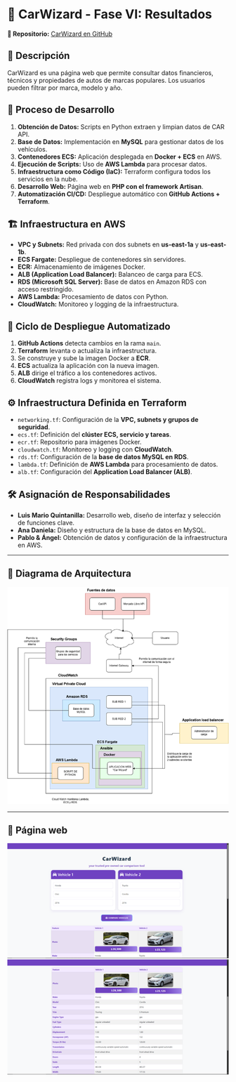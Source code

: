 # 🚗 CarWizard - Fase VI: Resultados

**📌 Repositorio:** [CarWizard en GitHub](https://github.com/PabloDoria/Car-Wizard)

## 📖 Descripción
CarWizard es una página web que permite consultar datos financieros, técnicos y propiedades de autos de marcas populares. Los usuarios pueden filtrar por marca, modelo y año.

## 🔧 Proceso de Desarrollo
1. **Obtención de Datos:** Scripts en Python extraen y limpian datos de CAR API.
2. **Base de Datos:** Implementación en **MySQL** para gestionar datos de los vehículos.
3. **Contenedores ECS:** Aplicación desplegada en **Docker + ECS** en AWS.
4. **Ejecución de Scripts:** Uso de **AWS Lambda** para procesar datos.
5. **Infraestructura como Código (IaC):** Terraform configura todos los servicios en la nube.
6. **Desarrollo Web:** Página web en **PHP con el framework Artisan**.
7. **Automatización CI/CD:** Despliegue automático con **GitHub Actions + Terraform**.

## 🏗️ Infraestructura en AWS
- **VPC y Subnets:** Red privada con dos subnets en **us-east-1a** y **us-east-1b**.
- **ECS Fargate:** Despliegue de contenedores sin servidores.
- **ECR:** Almacenamiento de imágenes Docker.
- **ALB (Application Load Balancer):** Balanceo de carga para ECS.
- **RDS (Microsoft SQL Server):** Base de datos en Amazon RDS con acceso restringido.
- **AWS Lambda:** Procesamiento de datos con Python.
- **CloudWatch:** Monitoreo y logging de la infraestructura.

## 🔁 Ciclo de Despliegue Automatizado
1. **GitHub Actions** detecta cambios en la rama `main`.
2. **Terraform** levanta o actualiza la infraestructura.
3. Se construye y sube la imagen Docker a **ECR**.
4. **ECS** actualiza la aplicación con la nueva imagen.
5. **ALB** dirige el tráfico a los contenedores activos.
6. **CloudWatch** registra logs y monitorea el sistema.

## ⚙️ Infraestructura Definida en Terraform
- `networking.tf`: Configuración de la **VPC, subnets y grupos de seguridad**.
- `ecs.tf`: Definición del **clúster ECS, servicio y tareas**.
- `ecr.tf`: Repositorio para imágenes Docker.
- `cloudwatch.tf`: Monitoreo y logging con **CloudWatch**.
- `rds.tf`: Configuración de la **base de datos MySQL en RDS**.
- `lambda.tf`: Definición de **AWS Lambda** para procesamiento de datos.
- `alb.tf`: Configuración del **Application Load Balancer (ALB)**.

## 🛠️ Asignación de Responsabilidades
- **Luis Mario Quintanilla:** Desarrollo web, diseño de interfaz y selección de funciones clave.
- **Ana Daniela:** Diseño y estructura de la base de datos en MySQL.
- **Pablo & Ángel:** Obtención de datos y configuración de la infraestructura en AWS.

---

## 📌 Diagrama de Arquitectura
![Diagrama de Arquitectura](./DiagramaArquitectura.png)


---

## 📌 Página web
![CarWizard en ejecución](./CarWizardImage.png)
![CarWizard emostrando datos](./CarWizardImage2.png)
